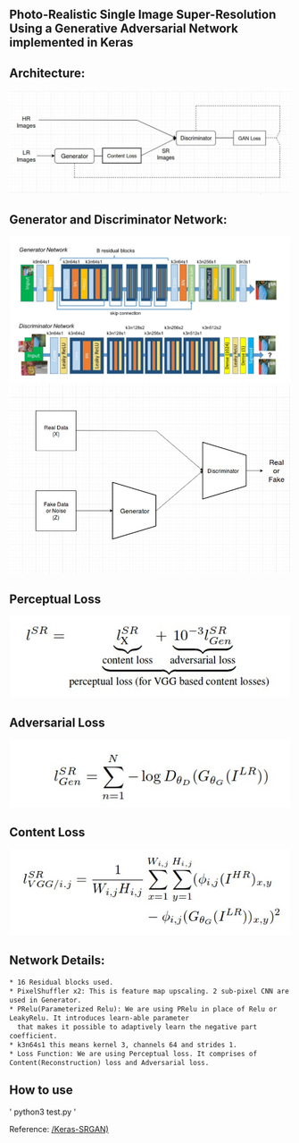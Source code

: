 ## Photo-Realistic Single Image Super-Resolution Using a Generative Adversarial Network implemented in Keras

## Architecture:
    
![Basic Architecture](./assets/architecture.jpg)
    
## Generator and Discriminator Network:
![Network](./assets/network.jpg)
![Network](./assets/GAN.jpg)

## Perceptual Loss
 ![Loss](./assets/perceptual_loss.jpg)
## Adversarial  Loss
 ![Loss](./assets/adversarial_loss.jpg)
## Content Loss
 ![Loss](./assets/content_loss.jpg)
    
## Network Details:
    * 16 Residual blocks used.
    * PixelShuffler x2: This is feature map upscaling. 2 sub-pixel CNN are used in Generator.
    * PRelu(Parameterized Relu): We are using PRelu in place of Relu or LeakyRelu. It introduces learn-able parameter 
      that makes it possible to adaptively learn the negative part coefficient.
    * k3n64s1 this means kernel 3, channels 64 and strides 1.
    * Loss Function: We are using Perceptual loss. It comprises of Content(Reconstruction) loss and Adversarial loss.
    

## How to use
'
python3 test.py
'

Reference:
[/Keras-SRGAN)](https://github.com/deepak112/Keras-SRGAN)